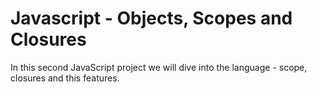 # Javascript - Objects, Scopes and Closures

In this second JavaScript project we will dive into the language - scope, closures and this features.
